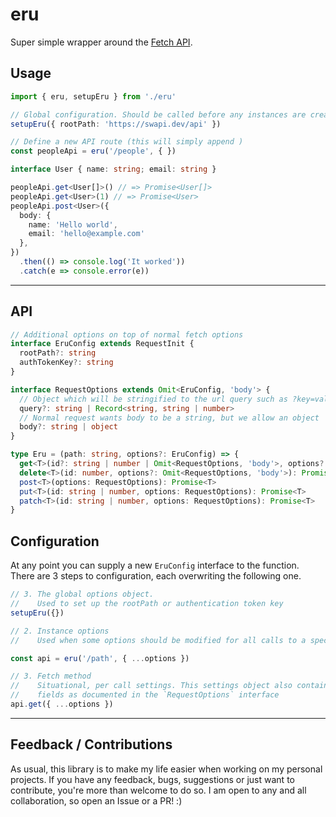 # eru

Super simple wrapper around the [Fetch API](https://developer.mozilla.org/en-US/docs/Web/API/Fetch_API).

## Usage

```ts
import { eru, setupEru } from './eru'

// Global configuration. Should be called before any instances are created
setupEru({ rootPath: 'https://swapi.dev/api' })

// Define a new API route (this will simply append )
const peopleApi = eru('/people', { })

interface User { name: string; email: string }

peopleApi.get<User[]>() // => Promise<User[]>
peopleApi.get<User>(1) // => Promise<User>
peopleApi.post<User>({
  body: {
    name: 'Hello world',
    email: 'hello@example.com'
  },
})
  .then(() => console.log('It worked'))
  .catch(e => console.error(e))
```

---

## API

```ts
// Additional options on top of normal fetch options
interface EruConfig extends RequestInit {
  rootPath?: string
  authTokenKey?: string
}

interface RequestOptions extends Omit<EruConfig, 'body'> {
  // Object which will be stringified to the url query such as ?key=value&key=value,value2
  query?: string | Record<string, string | number>
  // Normal request wants body to be a string, but we allow an object
  body?: string | object
}

type Eru = (path: string, options?: EruConfig) => {
  get<T>(id?: string | number | Omit<RequestOptions, 'body'>, options?: RequestOptions): Promise<T>
  delete<T>(id: number, options?: Omit<RequestOptions, 'body'>): Promise<T>
  post<T>(options: RequestOptions): Promise<T>
  put<T>(id: string | number, options: RequestOptions): Promise<T>
  patch<T>(id: string | number, options: RequestOptions): Promise<T>
}
```

## Configuration

At any point you can supply a new `EruConfig` interface to the function. There are 3 steps to configuration, each overwriting the following one.

```ts
// 3. The global options object.
//    Used to set up the rootPath or authentication token key
setupEru({})

// 2. Instance options
//    Used when some options should be modified for all calls to a specific endpoint

const api = eru('/path', { ...options })

// 3. Fetch method
//    Situational, per call settings. This settings object also contains two additional
//    fields as documented in the `RequestOptions` interface
api.get({ ...options })
```

---

## Feedback / Contributions

As usual, this library is to make my life easier when working on my personal projects. If you have any feedback, bugs, suggestions or just want to contribute, you're more than welcome to do so. I am open to any and all collaboration, so open an Issue or a PR! :)